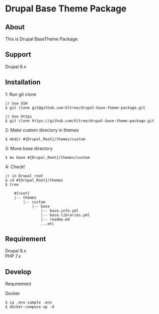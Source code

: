 # Drupal Base Theme Package

## About

This is Drupal BaseTheme Package.

## Support

Drupal 8.x

## Installation

1: Run git clone
```
// Use SSH
$ git clone git@github.com:hltree/drupal-base-theme-package.git

// Use Https
$ git clone https://github.com/hltree/drupal-base-theme-package.git 
```

2: Make custom directory in themes
```
$ mkdir #{Drupal_Root}/themes/custom
```

3: Move base directory
```
$ mv base #{Drupal_Root}/themes/custom
``` 

4: Check!
```
// in Drupal root
$ cd #{Drupal_Root}/themes
$ tree

    #{root}
    |-- themes
        |-- custom 
            |-- base
                |-- base.info.yml
                |-- base.libraries.yml
                |-- readme.md
                ...etc

```

## Requirement

Drupal 8.x
<br />
PHP 7.x

## Develop

Requirement

Docker

```
$ cp .env-sample .env
$ docker-compose up -d
```
